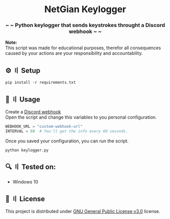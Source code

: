 <h1 align="center">NetGian Keylogger</h1>
<h3 align="center">~ ~ Python keylogger that sends keystrokes throught a Discord webhook ~ ~</h3>

**Note:** \
This script was made for educational purposes, therefor all consequences caused by your actions are your responsibility and accountability.

## ⚙️ 〢 Setup
```
pip install -r requirements.txt
```

## 🤖 〢 Usage
Create a [Discord webhook](https://support.discord.com/hc/en-us/articles/228383668-Intro-to-Webhooks) \
Open the script and change this variables to you personal configuration.
```python
WEBHOOK_URL = "custom-webhook-url"
INTERVAL = 60  # You'll get the info every 60 seconds.
```
Once you saved your configuration, you can run the script.
```
python keylogger.py
```


## 🔍 〢 Tested on:
- Windows 10

## 📜 〢 License
This project is distributed under [GNU General Public License v3.0](https://github.com/netgian/Keylogger/blob/main/LICENSE) license.
